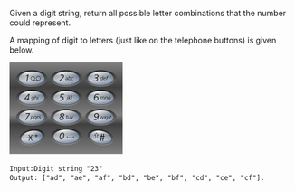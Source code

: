 Given a digit string, return all possible letter combinations that the number could represent.

A mapping of digit to letters (just like on the telephone buttons) is given below.

![](https://raw.githubusercontent.com/superchen14/leetcode/master/problems/images/telephone_keypad.png)

```
Input:Digit string "23"
Output: ["ad", "ae", "af", "bd", "be", "bf", "cd", "ce", "cf"].
```